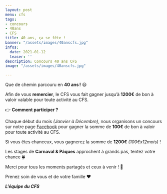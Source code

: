 ```yaml
---
layout: post
menu: cfs
tags:
- concours
- 40ans
- CFS
title: 40 ans, ça se fête !
banner: "/assets/images/40anscfs.jpg"
infos:
  date: 2021-01-12
  teaser: ''
description: Concours 40 ans CFS
image: "/assets/images/40anscfs.jpg"

---
```

Que de chemin parcouru en **40 ans !** 😃

Afin de vous **remercier**, le CFS vous fait gagner jusqu’à **1200€** de bon à valoir valable pour toute activité au CFS.

👉 **Comment participer ?**

Chaque début du mois _(Janvier à Décembre)_, nous organisons un concours sur notre page [Facebook](https://www.facebook.com/CFSasbl "CFS") pour gagner la somme de **100€** de bon à valoir pour toute activité au CFS.

Si vous êtes chanceux, vous gagnerez la somme de **1200€** _(100€x12mois)_ !

Les stages de **Carnaval & Pâques** approchent à grands pas, tentez votre chance 🍀

Merci pour tous les moments partagés et ceux à venir ! 🥰

Prenez soin de vous et de votre famille ❤️

**_L’équipe du CFS_**